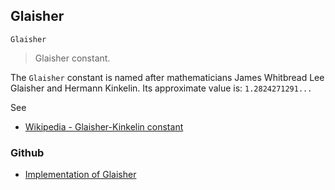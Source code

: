 ## Glaisher

```
Glaisher
```

> Glaisher constant.

The `Glaisher` constant is named after mathematicians James Whitbread Lee Glaisher and Hermann Kinkelin.
Its approximate value is: `1.2824271291...`

See
* [Wikipedia - Glaisher-Kinkelin constant](http://en.wikipedia.org/wiki/Glaisher-Kinkelin_constant)

### Github

* [Implementation of Glaisher](https://github.com/axkr/symja_android_library/blob/master/symja_android_library/matheclipse-core/src/main/java/org/matheclipse/core/builtin/ConstantDefinitions.java#L813) 

